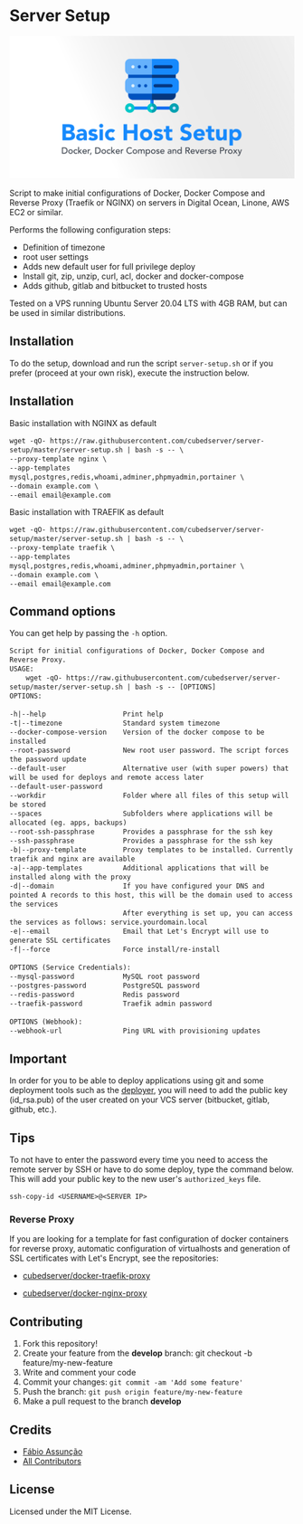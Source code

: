 # Server Setup

<div align="center">
  <img src="cover.svg" loading="lazy" />
</div>

Script to make initial configurations of Docker, Docker Compose and Reverse Proxy (Traefik or NGINX) on servers in Digital Ocean, Linone, AWS EC2 or similar.

Performs the following configuration steps:

* Definition of timezone
* root user settings
* Adds new default user for full privilege deploy
* Install git, zip, unzip, curl, acl, docker and docker-compose
* Adds github, gitlab and bitbucket to trusted hosts

Tested on a VPS running Ubuntu Server 20.04 LTS with 4GB RAM, but can be used in similar distributions.

## Installation

To do the setup, download and run the script `server-setup.sh` or if you prefer (proceed at your own risk), execute the instruction below.

## Installation

Basic installation with NGINX as default
~~~
wget -qO- https://raw.githubusercontent.com/cubedserver/server-setup/master/server-setup.sh | bash -s -- \
--proxy-template nginx \
--app-templates mysql,postgres,redis,whoami,adminer,phpmyadmin,portainer \
--domain example.com \
--email email@example.com
~~~

Basic installation with TRAEFIK as default
~~~
wget -qO- https://raw.githubusercontent.com/cubedserver/server-setup/master/server-setup.sh | bash -s -- \
--proxy-template traefik \
--app-templates mysql,postgres,redis,whoami,adminer,phpmyadmin,portainer \
--domain example.com \
--email email@example.com
~~~

## Command options

You can get help by passing the `-h` option.

~~~
Script for initial configurations of Docker, Docker Compose and Reverse Proxy.
USAGE:
    wget -qO- https://raw.githubusercontent.com/cubedserver/server-setup/master/server-setup.sh | bash -s -- [OPTIONS]
OPTIONS:

-h|--help                   Print help
-t|--timezone               Standard system timezone
--docker-compose-version    Version of the docker compose to be installed
--root-password             New root user password. The script forces the password update
--default-user              Alternative user (with super powers) that will be used for deploys and remote access later
--default-user-password
--workdir                   Folder where all files of this setup will be stored
--spaces                    Subfolders where applications will be allocated (eg. apps, backups)
--root-ssh-passphrase       Provides a passphrase for the ssh key
--ssh-passphrase            Provides a passphrase for the ssh key
-b|--proxy-template         Proxy templates to be installed. Currently traefik and nginx are available
-a|--app-templates          Additional applications that will be installed along with the proxy
-d|--domain                 If you have configured your DNS and pointed A records to this host, this will be the domain used to access the services
                            After everything is set up, you can access the services as follows: service.yourdomain.local
-e|--email                  Email that Let's Encrypt will use to generate SSL certificates
-f|--force                  Force install/re-install

OPTIONS (Service Credentials):
--mysql-password            MySQL root password
--postgres-password         PostgreSQL password
--redis-password            Redis password
--traefik-password          Traefik admin password  

OPTIONS (Webhook):
--webhook-url               Ping URL with provisioning updates
~~~

## Important
In order for you to be able to deploy applications using git and some deployment tools such as the [deployer](https://deployer.org/), you will need to add the public key (id_rsa.pub) of the user created on your VCS server (bitbucket, gitlab, github, etc.).

## Tips

To not have to enter the password every time you need to access the remote server by SSH or have to do some deploy, type the command below. This will add your public key to the new user's ```authorized_keys``` file.

```
ssh-copy-id <USERNAME>@<SERVER IP>
```

### Reverse Proxy

If you are looking for a template for fast configuration of docker containers for reverse proxy, automatic configuration of virtualhosts and generation of SSL certificates with Let's Encrypt, see the repositories:

 * [cubedserver/docker-traefik-proxy](https://github.com/cubedserver/docker-traefik-proxy)

 * [cubedserver/docker-nginx-proxy](https://github.com/cubedserver/docker-nginx-proxy)

## Contributing

1. Fork this repository!
2. Create your feature from the **develop** branch: git checkout -b feature/my-new-feature
3. Write and comment your code
4. Commit your changes: `git commit -am 'Add some feature'`
5. Push the branch: `git push origin feature/my-new-feature`
6. Make a pull request to the branch **develop**

## Credits

* [Fábio Assunção](https://github.com/fabioassuncao)
* [All Contributors](../../contributors)


## License

Licensed under the MIT License.
